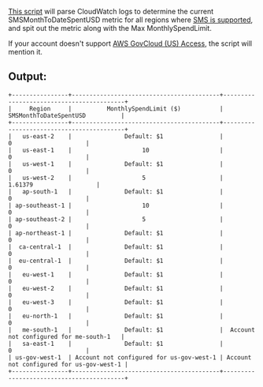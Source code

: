 [This script](sms_month_to_date_spent_usd.py) will parse CloudWatch logs to determine the current SMSMonthToDateSpentUSD metric for all regions where [SMS is supported](https://docs.aws.amazon.com/sns/latest/dg/sns-supported-regions-countries.html), and spit out the metric along with the Max MonthlySpendLimit.

If your account doesn't support [AWS GovCloud (US) Access](https://aws.amazon.com/govcloud-us/?whats-new-ess.sort-by=item.additionalFields.postDateTime&whats-new-ess.sort-order=desc), the script will mention it.


## Output:
```
+----------------+------------------------------------------+------------------------------------------+
|     Region     |          MonthlySpendLimit ($)           |          SMSMonthToDateSpentUSD          |
+----------------+------------------------------------------+------------------------------------------+
|   us-east-2    |               Default: $1                |                    0                     |
|   us-east-1    |                    10                    |                    0                     |
|   us-west-1    |               Default: $1                |                    0                     |
|   us-west-2    |                    5                     |                 1.61379                  |
|   ap-south-1   |               Default: $1                |                    0                     |
| ap-southeast-1 |                    10                    |                    0                     |
| ap-southeast-2 |                    5                     |                    0                     |
| ap-northeast-1 |               Default: $1                |                    0                     |
|  ca-central-1  |               Default: $1                |                    0                     |
|  eu-central-1  |               Default: $1                |                    0                     |
|   eu-west-1    |               Default: $1                |                    0                     |
|   eu-west-2    |               Default: $1                |                    0                     |
|   eu-west-3    |               Default: $1                |                    0                     |
|   eu-north-1   |               Default: $1                |                    0                     |
|   me-south-1   |               Default: $1                |  Account not configured for me-south-1   |
|   sa-east-1    |               Default: $1                |                    0                     |
| us-gov-west-1  | Account not configured for us-gov-west-1 | Account not configured for us-gov-west-1 |
+----------------+------------------------------------------+------------------------------------------+
```
